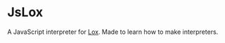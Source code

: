 # JsLox

A JavaScript interpreter for [Lox](http://www.craftinginterpreters.com/the-lox-language.html). Made to learn how to make interpreters.